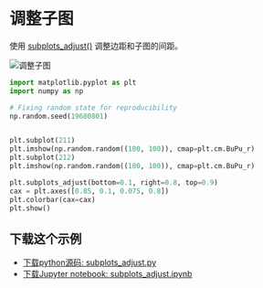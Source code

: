 # 调整子图

使用 [subplots_adjust()](https://matplotlib.org/api/_as_gen/matplotlib.pyplot.subplots_adjust.html#matplotlib.pyplot.subplots_adjust) 调整边距和子图的间距。

![调整子图](https://matplotlib.org/_images/sphx_glr_subplots_adjust_001.png)

```python
import matplotlib.pyplot as plt
import numpy as np

# Fixing random state for reproducibility
np.random.seed(19680801)


plt.subplot(211)
plt.imshow(np.random.random((100, 100)), cmap=plt.cm.BuPu_r)
plt.subplot(212)
plt.imshow(np.random.random((100, 100)), cmap=plt.cm.BuPu_r)

plt.subplots_adjust(bottom=0.1, right=0.8, top=0.9)
cax = plt.axes([0.85, 0.1, 0.075, 0.8])
plt.colorbar(cax=cax)
plt.show()
```

## 下载这个示例
            
- [下载python源码: subplots_adjust.py](https://matplotlib.org/_downloads/subplots_adjust.py)
- [下载Jupyter notebook: subplots_adjust.ipynb](https://matplotlib.org/_downloads/subplots_adjust.ipynb)